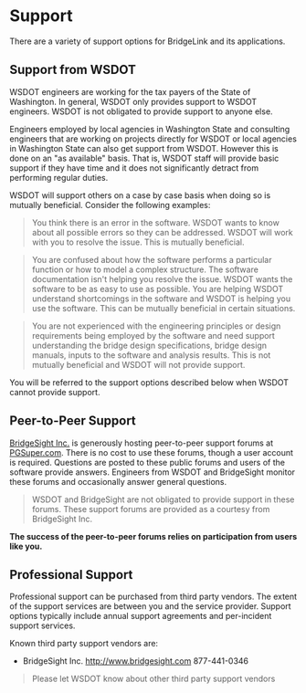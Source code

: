 Support
=======
There are a variety of support options for BridgeLink and its applications.

## Support from WSDOT
WSDOT engineers are working for the tax payers of the State of Washington. In general, WSDOT only provides support to WSDOT engineers. WSDOT is not obligated to provide support to anyone else.

Engineers employed by local agencies in Washington State and consulting engineers that are working on projects directly for WSDOT or local agencies in Washington State can also get support from WSDOT. However this is done on an "as available" basis. That is, WSDOT staff will provide basic support if they have time and it does not significantly detract from performing regular duties.

WSDOT will support others on a case by case basis when doing so is mutually beneficial. Consider the following examples:

> You think there is an error in the software. WSDOT wants to know about all possible errors so they can be addressed. WSDOT will work with you to resolve the issue. This is mutually beneficial.

> You are confused about how the software performs a particular function or how to model a complex structure. The software documentation isn't helping you resolve the issue. WSDOT wants the software to be as easy to use as possible. You are helping WSDOT understand shortcomings in the software and WSDOT is helping you use the software. This can be mutually beneficial in certain situations.

> You are not experienced with the engineering principles or design requirements being employed by the software and need support understanding the bridge design specifications, bridge design manuals, inputs to the software and analysis results. This is not mutually beneficial and WSDOT will not provide support.

You will be referred to the support options described below when WSDOT cannot provide support.

## Peer-to-Peer Support
[BridgeSight Inc.](http://www.bridgesight.com) is generously hosting peer-to-peer support forums at [PGSuper.com](http://www.pgsuper.com). There is no cost to use these forums, though a user account is required. Questions are posted to these public forums and users of the software provide answers. Engineers from WSDOT and BridgeSight monitor these forums and occasionally answer general questions.
 
> WSDOT and BridgeSight are not obligated to provide support in these forums. These support forums are provided as a courtesy from BridgeSight Inc.

**The success of the peer-to-peer forums relies on participation from users like you.**

## Professional Support
Professional support can be purchased from third party vendors. The extent of the support services are between you and the service provider. Support options typically include annual support agreements and per-incident support services.

Known third party support vendors are:
* BridgeSight Inc.
    http://www.bridgesight.com
    877-441-0346

> Please let WSDOT know about other third party support vendors